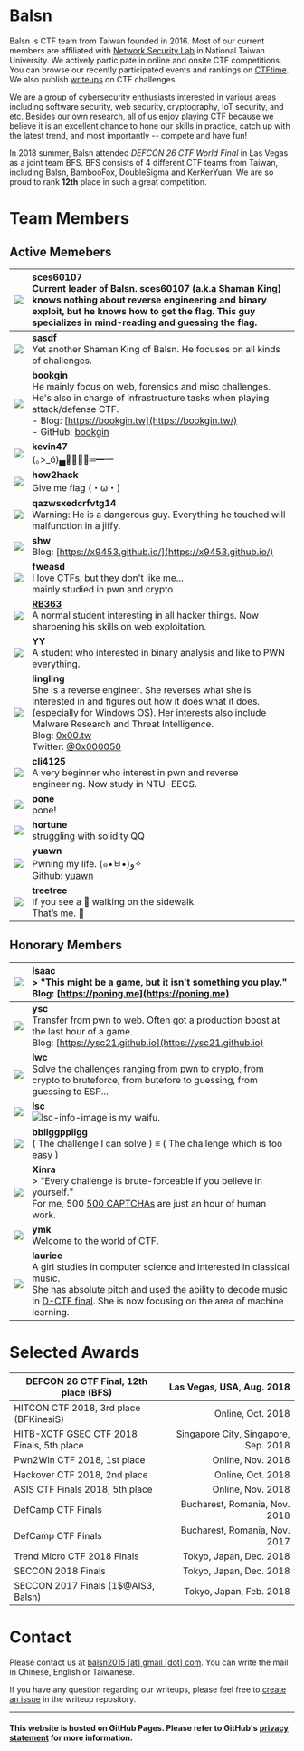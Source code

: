 # Balsn

Balsn is CTF team from Taiwan founded in 2016. Most of our current members are affiliated with [Network Security Lab](https://nslab.csie.ntu.edu.tw/) in National Taiwan University. We actively participate in online and onsite CTF competitions. You can browse our recently participated events and rankings on [CTFtime](https://ctftime.org/team/16978). We also publish [writeups](ctf_writeup/) on CTF challenges.

We are a group of cybersecurity enthusiasts interested in various areas including software security, web security, cryptography, IoT security, and etc. Besides our own research, all of us enjoy playing CTF because we believe it is an excellent chance to hone our skills in practice, catch up with the latest trend, and most importantly -- compete and have fun!

In 2018 summer, Balsn attended *DEFCON 26 CTF World Final* in Las Vegas as a joint team BFS. BFS consists of 4 different CTF teams from Taiwan, including Balsn, BambooFox, DoubleSigma and KerKerYuan. We are so proud to rank **12th** place in such a great competition.

# Team Members

## Active Memebers

|    ![][sces60107]     | **sces60107**<br />Current leader of Balsn. sces60107 (a.k.a Shaman King) knows nothing about reverse engineering and binary exploit, but he knows how to get the flag. This guy specializes in mind-reading and guessing the flag. |
| :-------------------: | :----------------------------------------------------------- |
|      ![][sasdf]       | **sasdf**<br />Yet another Shaman King of Balsn. He focuses on all kinds of challenges. |
|     ![][bookgin]      | **bookgin**<br />He mainly focus on web, forensics and misc challenges. He's also in charge of infrastructure tasks when playing attack/defense CTF. <br />- Blog: [https://bookgin.tw](https://bookgin.tw/)<br />- GitHub: [bookgin](https://github.com/bookgin/) |
|     ![][kevin47]      | **kevin47**<br />(｡>_ŏ)▄︻̷̿┻̿═━一                              |
|     ![][how2hack]     | **how2hack**<br />Give me flag (・ω・)                       |
| ![][qazwsxedcrfvtg14] | **qazwsxedcrfvtg14**<br />Warning: He is a dangerous guy. Everything he touched will malfunction in a jiffy. |
|       ![][shw]        | **shw**<br />Blog: [https://x9453.github.io/](https://x9453.github.io/) |
|      ![][fweasd]      | **fweasd**<br />I love CTFs, but they don't like me...<br/>mainly studied in pwn and crypto |
|      ![][RB363]       | [**RB363**](https://github.com/rb363)<br/>A normal student interesting in all hacker things. Now sharpening his skills on web exploitation. |
|     ![][slowpoke]     | **YY**<br />A student who interested in binary analysis and like to PWN everything. |
|     ![][slowpoke]     | **lingling**<br />She is a reverse engineer. She reverses what she is interested in and figures out how it does what it does. (especially for Windows OS). Her interests also include Malware Research and Threat Intelligence.<br />Blog: [0x00.tw](http://0x00.tw/)<br/>Twitter: [@0x000050](https://twitter.com/0x000050) |
|     ![][cli4125]      | **cli4125**<br />A very beginner who interest in pwn and reverse engineering. Now study in NTU-EECS. |
|       ![][pone]       | **pone**<br />pone!                                          |
|     ![][hortune]      | **hortune**<br />struggling with solidity QQ                 |
|      ![][yuawn]       | **yuawn**<br />Pwning my life.  (๑•̀ㅂ•́)ﻭ✧<br />Github: [yuawn](https://github.com/yuawn) |
|     ![][treetree]     | **treetree**<br />If you see a 🌲 walking on the sidewalk.<br />That’s me. 🙂|


## Honorary Members

| ![][isaac] | **Isaac**<br/>> "This might be a game, but it isn't something you play."<br />Blog: [https://poning.me](https://poning.me) |
| :----------------------------------------------------------: | :----------------------------------------------------------- |
| ![][ysc] | **ysc**<br />Transfer from pwn to web. Often got a production boost at the last hour of a game.<br/>Blog: [https://ysc21.github.io](https://ysc21.github.io) |
| ![][lwc] | **lwc**<br />Solve the challenges ranging from pwn to crypto, from crypto to bruteforce, from butefore to guessing, from guessing to ESP... |
| ![][lsc] | **lsc**<br />![][ll2] is my waifu. |
| ![][bbiiggppiigg] | **bbiiggppiigg**<br />( The challenge I can solve ) ≡ ( The challenge which is too easy ) |
| ![][xinra] | **Xinra**<br />> "Every challenge is brute-forceable if you believe in yourself."<br />For me, 500 [500 CAPTCHAs](https://github.com/ctfs/write-ups-2015/tree/master/trend-micro-ctf-2015/misc/misc-300) are just an hour of human work. |
| ![][ymk] | **ymk**<br />Welcome to the world of CTF. |
| ![][laurice] | **laurice**<br />A girl studies in computer science and interested in classical music. <br />She has absolute pitch and used the ability to decode music in [D-CTF final](https://github.com/p4-team/ctf/tree/master/2017-11-09-defcamp-final/favourite_song). She is now focusing on the area of machine learning. |

[laurice]: images/laurice.png
[ysc]: images/ysc.png
[sces60107]: images/sces60107.png
[sasdf]: images/sasdf.png
[kevin47]: images/kevin47.png
[how2hack]: images/how2hack.png
[bookgin]: images/bookgin.png
[shw]: images/shw.png
[RB363]: images/RB363.png
[fweasd]: images/fweasd.png
[qazwsxedcrfvtg14]: images/qazwsxedcrfvtg14.png
[bbiiggppiigg]: images/bbiiggppiigg.png
[isaac]: images/isaac.png
[lsc]: images/lsc.png
[ll2]: images/ll2.png	"lsc-info-image"
[xinra]: images/xinra.png
[lwc]: images/lwc.png
[ymk]: images/ymk.png
[cli4125]: images/cli4125.png
[lingling]: images/lingling.png
[pone]: images/pone.png
[hortune]: images/hortune.png
[yuawn]: images/yuawn.png
[treetree]: images/treetree.png
[slowpoke]: images/slowpoke.png

# Selected Awards

| DEFCON 26 CTF Final, 12th place (BFS)     |            Las Vegas, USA, Aug. 2018 |
| ----------------------------------------- | -----------------------------------: |
| HITCON CTF 2018, 3rd place (BFKinesiS)    |                    Online, Oct. 2018 |
| HITB-XCTF GSEC CTF 2018 Finals, 5th place | Singapore City, Singapore, Sep. 2018 |
| Pwn2Win CTF 2018, 1st place               |                    Online, Nov. 2018 |
| Hackover CTF 2018, 2nd place              |                    Online, Oct. 2018 |
| ASIS CTF Finals 2018, 5th place           |                    Online, Nov. 2018 |
| DefCamp CTF Finals                        |        Bucharest, Romania, Nov. 2018 |
| DefCamp CTF Finals                        |        Bucharest, Romania, Nov. 2017 |
| Trend Micro CTF 2018 Finals               |              Tokyo, Japan, Dec. 2018 |
| SECCON 2018 Finals                        |              Tokyo, Japan, Dec. 2018 |
| SECCON 2017 Finals (1$@AIS3, Balsn)       |              Tokyo, Japan, Feb. 2018 |


# Contact

Please contact us at [balsn2015 [at] gmail [dot] com](#contact). You can write the mail in Chinese, English or Taiwanese.

If you have any question regarding our writeups, please feel free to [create an issue](https://github.com/balsn/ctf_writeup/issues) in the writeup repository.

---

#### This website is hosted on GitHub Pages. Please refer to GitHub's [privacy statement](https://help.github.com/articles/github-privacy-statement/) for more information.
